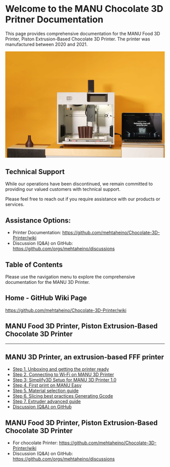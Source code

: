 # Welcome to the MANU Chocolate 3D Pritner Documentation

This page provides comprehensive documentation for the MANU Food 3D Printer, Piston Extrusion-Based Chocolate 3D Printer. The printer was manufactured between 2020 and 2021.

![MANU Chocolate 3D Pritner](https://github.com/mehtaheino/Chocolate-3D-Printer/blob/a3982d5874da72a0654b9f23edc0ce1ae0198f48/Assets%20-%20Images%20and%20PDF/IMG_9027%402x%20v1.jpg)

## Technical Support

While our operations have been discontinued, we remain committed to providing our valued customers with technical support. 

Please feel free to reach out if you require assistance with our products or services.

## Assistance Options:

* Printer Documentation: https://github.com/mehtaheino/Chocolate-3D-Printer/wiki
* Discussion (Q&A) on GitHub: https://github.com/orgs/mehtaheino/discussions

## Table of Contents

Please use the navigation menu to explore the comprehensive documentation for the MANU 3D Printer.

## Home - GitHub Wiki Page
https://github.com/mehtaheino/Chocolate-3D-Printer/wiki

## MANU Food 3D Printer, Piston Extrusion-Based Chocolate 3D Printer

---
## MANU 3D Printer, an extrusion-based FFF printer

* [Step 1. Unboxing and getting the printer ready](https://github.com/mehtaheino/MANU-3D-Printer/wiki/Step-1.-Unboxing-and-getting-the-printer-ready)
* [Step 2. Connecting to Wi‐Fi on MANU 3D Printer](https://github.com/mehtaheino/MANU-3D-Printer/wiki/Step-2.-Connecting-to-Wi%E2%80%90Fi-on-MANU-3D-Printer)
* [Step 3: Simplify3D Setup for MANU 3D Printer 1.0](https://github.com/mehtaheino/MANU-3D-Printer/wiki/Step-3:-Simplify3D-Setup-for-MANU-3D-Printer-1.0)
* [Step 4. First print on MANU Easy](https://github.com/mehtaheino/MANU-3D-Printer/wiki/Step-4.-First-print-on-MANU-Easy)
* [Step 5. Material selection guide](https://github.com/mehtaheino/MANU-3D-Printer/wiki/Step-5.-Material-selection-guide)
* [Step 6. Slicing best practices Generating Gcode](https://github.com/mehtaheino/MANU-3D-Printer/wiki/Step-6.-Slicing-best-practices---Generating-Gcode)
* [Step 7. Extruder advanced guide](https://github.com/mehtaheino/MANU-3D-Printer/wiki/Step-7.-Extruder-advanced-guide)
* [Discussion (Q&A) on GitHub](https://github.com/orgs/mehtaheino/discussions)

## MANU Food 3D Printer, Piston Extrusion-Based Chocolate 3D Printer
* For chocolate Printer: https://github.com/mehtaheino/Chocolate-3D-Printer/wiki
* Discussion (Q&A) on GitHub: https://github.com/orgs/mehtaheino/discussions

<!-- toc -->
